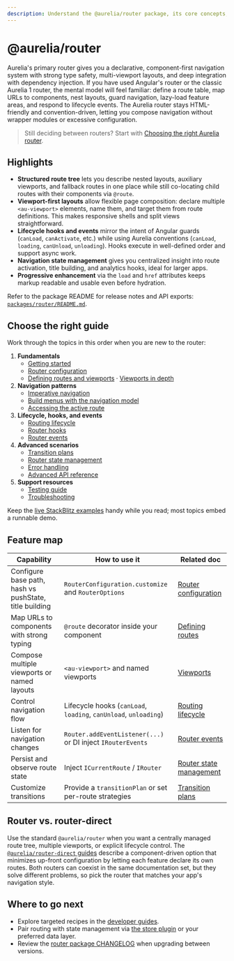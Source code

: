 ```yaml
---
description: Understand the @aurelia/router package, its core concepts, and how to navigate the rest of the routing documentation.
---
```


# @aurelia/router

Aurelia's primary router gives you a declarative, component-first navigation system with strong type safety, multi-viewport layouts, and deep integration with dependency injection. If you have used Angular's router or the classic Aurelia 1 router, the mental model will feel familiar: define a route table, map URLs to components, nest layouts, guard navigation, lazy-load feature areas, and respond to lifecycle events. The Aurelia router stays HTML-friendly and convention-driven, letting you compose navigation without wrapper modules or excessive configuration.

> Still deciding between routers? Start with [Choosing the right Aurelia router](./choosing-a-router.md).

## Highlights

- **Structured route tree** lets you describe nested layouts, auxiliary viewports, and fallback routes in one place while still co-locating child routes with their components via `@route`.
- **Viewport-first layouts** allow flexible page composition: declare multiple `<au-viewport>` elements, name them, and target them from route definitions. This makes responsive shells and split views straightforward.
- **Lifecycle hooks and events** mirror the intent of Angular guards (`canLoad`, `canActivate`, etc.) while using Aurelia conventions (`canLoad`, `loading`, `canUnload`, `unloading`). Hooks execute in well-defined order and support async work.
- **Navigation state management** gives you centralized insight into route activation, title building, and analytics hooks, ideal for larger apps.
- **Progressive enhancement** via the `load` and `href` attributes keeps markup readable and usable even before hydration.

Refer to the package README for release notes and API exports: [`packages/router/README.md`](../../../../packages/router/README.md).

## Choose the right guide

Work through the topics in this order when you are new to the router:

1. **Fundamentals**
   - [Getting started](../../router/getting-started.md)
   - [Router configuration](../../router/router-configuration.md)
   - [Defining routes and viewports](../../router/configuring-routes.md) · [Viewports in depth](../../router/viewports.md)
2. **Navigation patterns**
   - [Imperative navigation](../../router/navigating.md)
   - [Build menus with the navigation model](../../router/navigation-model.md)
   - [Accessing the active route](../../router/current-route.md)
3. **Lifecycle, hooks, and events**
   - [Routing lifecycle](../../router/routing-lifecycle.md)
   - [Router hooks](../../router/router-hooks.md)
   - [Router events](../../router/router-events.md)
4. **Advanced scenarios**
   - [Transition plans](../../router/transition-plans.md)
   - [Router state management](../../router/router-state-management.md)
   - [Error handling](../../router/error-handling.md)
   - [Advanced API reference](../../router/advanced-api-reference.md)
5. **Support resources**
   - [Testing guide](../../router/testing-guide.md)
   - [Troubleshooting](../../router/troubleshooting.md)

Keep the [live StackBlitz examples](https://stackblitz.com/@Sayan751/collections/router-lite) handy while you read; most topics embed a runnable demo.

## Feature map

| Capability | How to use it | Related doc |
|------------|---------------|-------------|
| Configure base path, hash vs pushState, title building | `RouterConfiguration.customize` and `RouterOptions` | [Router configuration](../../router/router-configuration.md) |
| Map URLs to components with strong typing | `@route` decorator inside your component | [Defining routes](../../router/configuring-routes.md) |
| Compose multiple viewports or named layouts | `<au-viewport>` and named viewports | [Viewports](../../router/viewports.md) |
| Control navigation flow | Lifecycle hooks (`canLoad`, `loading`, `canUnload`, `unloading`) | [Routing lifecycle](../../router/routing-lifecycle.md) |
| Listen for navigation changes | `Router.addEventListener(...)` or DI inject `IRouterEvents` | [Router events](../../router/router-events.md) |
| Persist and observe route state | Inject `ICurrentRoute` / `IRouter` | [Router state management](../../router/router-state-management.md) |
| Customize transitions | Provide a `transitionPlan` or set per-route strategies | [Transition plans](../../router/transition-plans.md) |

## Router vs. router-direct

Use the standard `@aurelia/router` when you want a centrally managed route tree, multiple viewports, or explicit lifecycle control. The [`@aurelia/router-direct` guides](./router-direct.md) describe a component-driven option that minimizes up-front configuration by letting each feature declare its own routes. Both routers can coexist in the same documentation set, but they solve different problems, so pick the router that matches your app's navigation style.

## Where to go next

- Explore targeted recipes in the [developer guides](../../developer-guides/routing/configured-routing.md).
- Pair routing with state management via [the store plugin](../../aurelia-packages/store/README.md) or your preferred data layer.
- Review the [router package CHANGELOG](../../../../packages/router/CHANGELOG.md) when upgrading between versions.
